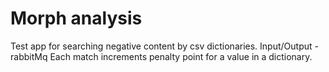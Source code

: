 # Morph analysis
Test app for searching negative content by csv dictionaries. 
Input/Output - rabbitMq
Each match increments penalty point for a value in a dictionary.
